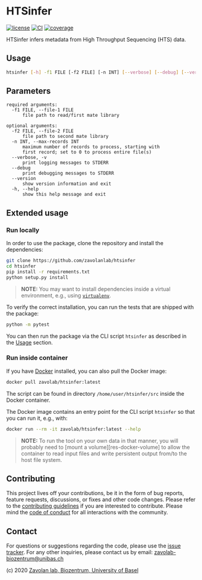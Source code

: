 # HTSinfer

[![license][badge-license]][badge-url-license]
[![CI][badge-ci]][badge-url-ci]
[![coverage][badge-coverage]][badge-url-coverage]

HTSinfer infers metadata from High Throughput Sequencing (HTS) data.

## Usage

```sh
htsinfer [-h] -f1 FILE [-f2 FILE] [-n INT] [--verbose] [--debug] [--version]
```

## Parameters

```console
required arguments:
  -f1 FILE, --file-1 FILE
      file path to read/first mate library

optional arguments:
  -f2 FILE, --file-2 FILE
      file path to second mate library
  -n INT, --max-records INT
      maximum number of records to process, starting with
      first record; set to 0 to process entire file(s)
  --verbose, -v
      print logging messages to STDERR
  --debug
      print debugging messages to STDERR
  --version
      show version information and exit
  -h, --help
      show this help message and exit
```

## Extended usage

### Run locally

In order to use the package, clone the repository and install the dependencies:

```sh
git clone https://github.com/zavolanlab/htsinfer
cd htsinfer
pip install -r requirements.txt
python setup.py install
```

> **NOTE:** You may want to install dependencies inside a virtual environment,
> e.g., using [`virtualenv`][res-virtualenv].

To verify the correct installation, you can run the tests that are shipped with
the package:

```sh
python -m pytest
```

You can then run the package via the CLI script `htsinfer` as described in the
[Usage](#Usage) section.

### Run inside container

If you have [Docker][res-docker] installed, you can also pull the Docker
image:

```sh
docker pull zavolab/htsinfer:latest
```

The script can be found in directory `/home/user/htsinfer/src` inside the
Docker container.

The Docker image contains an entry point for the CLI script `htsinfer` so that
you can run it, e.g., with:

```sh
docker run --rm -it zavolab/htsinfer:latest --help
```

> **NOTE:** To run the tool on your own data in that manner, you will probably
> need to [mount a volume][res-docker-volume] to allow the container to read
> input files and write persistent output from/to the host file system.

## Contributing

This project lives off your contributions, be it in the form of bug reports,
feature requests, discussions, or fixes and other code changes. Please refer
to the [contributing guidelines](CONTRIBUTING.md) if you are interested to
contribute. Please mind the [code of conduct](CODE_OF_CONDUCT.md) for all
interactions with the community.

## Contact

For questions or suggestions regarding the code, please use the
[issue tracker][res-issue-tracker]. For any other inquiries, please contact us
by email: <zavolab-biozentrum@unibas.ch>

(c) 2020 [Zavolan lab, Biozentrum, University of Basel][res-zavolab]

[badge-ci]: <https://travis-ci.com/zavolanlab/htsinfer.svg?branch=master>
[badge-coverage]: <https://img.shields.io/coveralls/github/zavolanlab/htsinfer/master>
[badge-license]: <https://img.shields.io/badge/license-Apache%202.0-orange.svg?style=flat&color=important>
[badge-url-ci]: <https://travis-ci.com/zavolanlab/htsinfer>
[badge-url-coverage]: <https://coveralls.io/github/zavolanlab/htsinfer>
[badge-url-license]: <http://www.apache.org/licenses/LICENSE-2.0>
[res-docker]: <https://www.docker.com/>
[res-docker-vol]: <https://docs.docker.com/storage/volumes/>
[res-issue-tracker]: <https://github.com/zavolanlab/htsinfer/issues>
[res-virtualenv]: <https://virtualenv.pypa.io/en/latest/>
[res-zavolab]: <https://zavolan.biozentrum.unibas.ch/>
